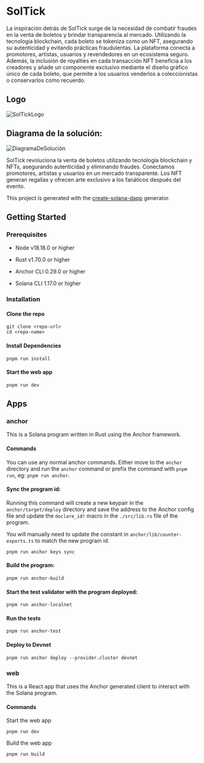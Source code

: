 # SolTick
La inspiración detrás de SolTick surge de la necesidad de combatir fraudes en la venta de boletos y brindar transparencia al mercado. Utilizando la tecnología blockchain, cada boleto se tokeniza como un NFT, asegurando su autenticidad y evitando prácticas fraudulentas. La plataforma conecta a promotores, artistas, usuarios y revendedores en un ecosistema seguro. Además, la inclusión de royalties en cada transacción NFT beneficia a los creadores y añade un componente exclusivo mediante el diseño gráfico único de cada boleto, que permite a los usuarios venderlos a coleccionistas o conservarlos como recuerdo.

## Logo
![SolTickLogo](https://github.com/ericksgv/SolTick/assets/103967100/687d58a4-748f-4112-a8bc-c02ed1437738)

## Diagrama de la solución:

![DiagramaDeSolución](https://github.com/ericksgv/SolTick/assets/103967100/ac5ca8e4-6656-4a18-9dff-93eb08f2ca18)

SolTick revoluciona la venta de boletos utilizando tecnología blockchain y NFTs, asegurando autenticidad y eliminando fraudes. Conectamos promotores, artistas y usuarios en un mercado transparente. Los NFT generan regalías y ofrecen arte exclusivo a los fanáticos después del evento.

This project is generated with the [create-solana-dapp](https://github.com/solana-developers/create-solana-dapp) generator.

## Getting Started

### Prerequisites

- Node v18.18.0 or higher

- Rust v1.70.0 or higher
- Anchor CLI 0.29.0 or higher
- Solana CLI 1.17.0 or higher

### Installation

#### Clone the repo

```shell
git clone <repo-url>
cd <repo-name>
```

#### Install Dependencies

```shell
pnpm run install
```

#### Start the web app

```
pnpm run dev
```

## Apps

### anchor

This is a Solana program written in Rust using the Anchor framework.

#### Commands

You can use any normal anchor commands. Either move to the `anchor` directory and run the `anchor` command or prefix the command with `pnpm run`, eg: `pnpm run anchor`.

#### Sync the program id:

Running this command will create a new keypair in the `anchor/target/deploy` directory and save the address to the Anchor config file and update the `declare_id!` macro in the `./src/lib.rs` file of the program.

You will manually need to update the constant in `anchor/lib/counter-exports.ts` to match the new program id.

```shell
pnpm run anchor keys sync
```

#### Build the program:

```shell
pnpm run anchor-build
```

#### Start the test validator with the program deployed:

```shell
pnpm run anchor-localnet
```

#### Run the tests

```shell
pnpm run anchor-test
```

#### Deploy to Devnet

```shell
pnpm run anchor deploy --provider.cluster devnet
```

### web

This is a React app that uses the Anchor generated client to interact with the Solana program.

#### Commands

Start the web app

```shell
pnpm run dev
```

Build the web app

```shell
pnpm run build
```
